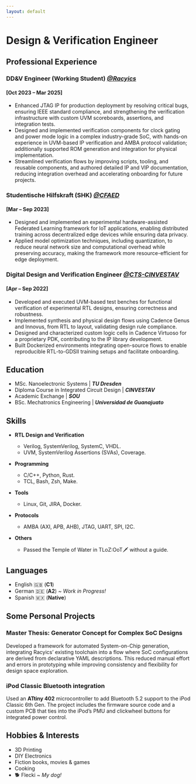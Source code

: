 ```yaml
---
layout: default
---
```

# Design & Verification Engineer


## Professional Experience

### DD&V Engineer (Working Student) [***@Racyics***](https://racyics.de/)
#### [Oct 2023 – Mar 2025]
* Enhanced JTAG IP for production deployment by resolving critical bugs, ensuring IEEE standard compliance, and strengthening the verification infrastructure with custom UVM scoreboards, assertions, and integration tests.
* Designed and implemented verification components for clock gating and power mode logic in a complex industry-grade SoC, with hands-on experience in UVM-based IP verification and AMBA protocol validation; additionally supported ROM generation and integration for physical implementation.
* Streamlined verification flows by improving scripts, tooling, and reusable components, and authored detailed IP and VIP documentation, reducing integration overhead and accelerating onboarding for future projects.

### Studentische Hilfskraft (SHK) [***@CFAED***](https://cfaed.tu-dresden.de/) 
#### [Mar – Sep 2023]
* Designed and implemented an experimental hardware-assisted Federated Learning framework for IoT applications, enabling distributed training across decentralized edge devices while ensuring data privacy.
* Applied model optimization techniques, including quantization, to reduce neural network size and computational overhead while preserving accuracy, making the framework more resource-efficient for edge deployment.

### Digital Design and Verification Engineer [***@CTS-CINVESTAV***](https://cts-design.gdl.cinvestav.mx/acerca.html)
#### [Apr – Sep 2022]
* Developed and executed UVM-based test benches for functional verification of experimental RTL designs, ensuring correctness and robustness.
* Implemented synthesis and physical design flows using Cadence Genus and Innovus, from RTL to layout, validating design rule compliance.
* Designed and characterized custom logic cells in Cadence Virtuoso for a proprietary PDK, contributing to the IP library development.
* Built Dockerized environments integrating open-source flows to enable reproducible RTL-to-GDSII training setups and facilitate onboarding.

## Education
- MSc. Nanoelectronic Systems | ***TU Dresden***
- Diploma Course in Integrated Circuit Design | ***CINVESTAV***
- Academic Exchange | ***SOU***
- BSc. Mechatronics Engineering | ***Universidad de Guanajuato***

## Skills
- **RTL Design and Verification**
  - Verilog, SystemVerilog, SystemC, VHDL.
  - UVM, SystemVerilog Assertions (SVAs), Coverage.

- **Programming**
  - C/C++, Python, Rust.
  - TCL, Bash, Zsh, Make.

- **Tools**
  - Linux, Git, JIRA, Docker.

- **Protocols**
  - AMBA (AXI, APB, AHB), JTAG, UART, SPI, I2C.

- **Others**
  - Passed the Temple of Water in TLoZ:OoT🗡️ without a guide. 

## Languages
- English 🇬🇧 (**C1**)
- German 🇩🇪 (**A2**) ~ _Work in Progress!_
- Spanish 🇲🇽 (**Native**)


## Some Personal Projects

<div class="card">
  <h3>Master Thesis: Generator Concept for Complex SoC Designs</h3>
  <p>Developed a framework for automated System-on-Chip generation, integrating Racyics’ existing toolchain into a flow where SoC configurations are derived from declarative YAML descriptions. This reduced manual effort and errors in prototyping while improving consistency and flexibility for design space exploration.</p>
  <a href="https://github.com/Saacman/crafter.git"><span class="card-link-spanner"></span></a>
</div>
<div class="card">
  <h3>iPod Classic Bluetooth integration</h3>
  <p>Used an <b>ATtiny 402</b> microcontroller to add Bluetooth 5.2 support to the iPod Classic 6th Gen. The project includes the firmware source code and a custom PCB that ties into the iPod’s PMU and clickwheel buttons for integrated power control.</p>
  <a href="https://github.com/Saacman/ipod_avr_control"><span class="card-link-spanner"></span></a>
</div>

## Hobbies & Interests
- 3D Printing
- DIY Electronics
- Fiction books, movies & games
- Cooking
- 🐕 Flecki ~ _My dog!_ 
